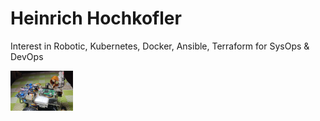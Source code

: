 # Heinrich Hochkofler
Interest in Robotic, Kubernetes, Docker, Ansible, Terraform for SysOps & DevOps

<img src="./Wall-e_Docs/wall-e.png" width="100"/>
